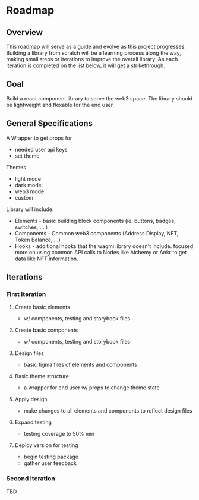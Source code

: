 # Roadmap

## Overview

This roadmap will serve as a guide and evolve as this project progresses. Building a library from scratch will be a learning process along the way, making small steps or iterations to improve the overall library. As each iteration is completed on the list below, it will get a strikethrough.

## Goal

Build a react component library to serve the web3 space. The library should be lightweight and flexable for the end user.

## General Specifications

A Wrapper to get props for

- needed user api keys
- set theme

Themes

- light mode
- dark mode
- web3 mode
- custom

Library will include:

- Elements - basic building block components (ie. buttons, badges, switches, ... )
- Components - Common web3 components (Address Display, NFT, Token Balance, ...)
- Hooks - additional hooks that the wagmi library doesn't include. focused more on using common API calls to Nodes like Alchemy or Ankr to get data like NFT information.

## Iterations

### First Iteration

1. Create basic elements

   - w/ components, testing and storybook files

2. Create basic components

   - w/ components, testing and storybook files

3. Design files

   - basic figma files of elements and components

4. Basic theme structure

   - a wrapper for end user w/ props to change theme state

5. Apply design

   - make changes to all elements and components to reflect design files

6. Expand testing

   - testing coverage to 50% min

7. Deploy version for testing
   - begin testing package
   - gather user feedback

### Second Iteration

TBD
